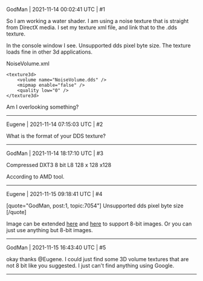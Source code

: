 GodMan | 2021-11-14 00:02:41 UTC | #1

So I am working a water shader. I am using a noise texture that is straight from DirectX media. I set my texture xml file, and link that to the .dds texture. 

In the console window I see. Unsupported dds pixel byte size. The texture loads fine in other 3d applications. 

NoiseVolume.xml

```
<texture3d>
    <volume name="NoiseVolume.dds" />
	<mipmap enable="false" />
    <quality low="0" />
</texture3d>
```
Am I overlooking something?

-------------------------

Eugene | 2021-11-14 07:15:03 UTC | #2

What is the format of your DDS texture?

-------------------------

GodMan | 2021-11-14 18:17:10 UTC | #3

Compressed DXT3 8 bit L8 128 x 128 x128

According to AMD tool.

-------------------------

Eugene | 2021-11-15 09:18:41 UTC | #4

[quote="GodMan, post:1, topic:7054"]
Unsupported dds pixel byte size
[/quote]

Image can be extended [here](https://github.com/urho3d/Urho3D/blob/master/Source/Urho3D/Resource/Image.cpp#L502) and [here](https://github.com/urho3d/Urho3D/blob/f861a10a61c473b16b941df96db20d514862f87c/Source/Urho3D/Resource/Image.cpp#L338) to support 8-bit images. Or you can just use anything but 8-bit images.

-------------------------

GodMan | 2021-11-15 16:43:40 UTC | #5

okay thanks @Eugene. I could just find some 3D volume textures that are not 8 bit like you suggested. I just can't find anything using Google.

-------------------------

